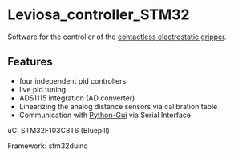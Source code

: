 # Leviosa_controller_STM32
Software for the controller of the [contactless electrostatic gripper](https://github.com/Fersaar/contactless_electrostatic_gripper). 

## Features
- four independent pid controllers
- live pid tuning
- ADS1115 integration (AD converter)
- Linearizing the analog distance sensors via calibration table
- Communication with [Python-Gui](https://github.com/Fersaar/Leviosa_Python_GUI) via Serial Interface


uC: STM32F103C8T6 (Bluepill) 

Framework: stm32duino 

